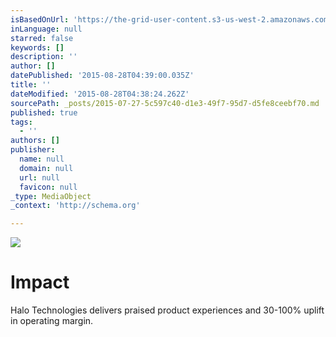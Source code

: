 ```yaml
---
isBasedOnUrl: 'https://the-grid-user-content.s3-us-west-2.amazonaws.com/30e3ecaf-ddeb-4104-a0c0-aaf4fe1ba885.jpg'
inLanguage: null
starred: false
keywords: []
description: ''
author: []
datePublished: '2015-08-28T04:39:00.035Z'
title: ''
dateModified: '2015-08-28T04:38:24.262Z'
sourcePath: _posts/2015-07-27-5c597c40-d1e3-49f7-95d7-d5fe8ceebf70.md
published: true
tags:
  - ''
authors: []
publisher:
  name: null
  domain: null
  url: null
  favicon: null
_type: MediaObject
_context: 'http://schema.org'

---
```

![](https://the-grid-user-content.s3-us-west-2.amazonaws.com/30e3ecaf-ddeb-4104-a0c0-aaf4fe1ba885.jpg)

# **Impact**

Halo Technologies delivers praised product experiences and 30-100% uplift in operating margin.